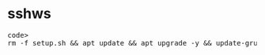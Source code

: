 # sshws
<pre>code>
rm -f setup.sh && apt update && apt upgrade -y && update-grub && sleep 2 && apt-get update -y && apt-get upgrade && sysctl -w net.ipv6.conf.all.disable_ipv6=1 && sysctl -w net.ipv6.conf.default.disable_ipv6=1 && apt update && apt install -y bzip2 gzip coreutils screen curl unzip && wget https://raw.githubusercontent.com/scvpnme/sshws/main/setup.sh && chmod +x setup.sh && sed -i -e 's/\r$//' setup.sh && screen -S setup ./setup.sh
</code></pre>
